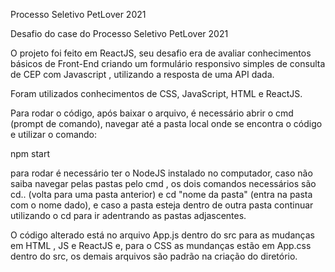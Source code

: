 Processo Seletivo PetLover 2021

Desafio do case do Processo Seletivo PetLover 2021

O projeto foi feito em ReactJS, seu desafio era de avaliar conhecimentos básicos de Front-End criando um formulário responsivo simples de consulta de CEP com Javascript , utilizando a resposta de uma API dada.

Foram utilizados conhecimentos de CSS, JavaScript, HTML e ReactJS.

Para rodar o código, após baixar o arquivo, é necessário abrir o cmd (prompt de comando), navegar até a pasta local onde se encontra o código e utilizar o comando:

npm start

para rodar é necessário ter o NodeJS instalado no computador, caso não saiba navegar pelas pastas pelo cmd , os dois comandos necessários são cd.. (volta para uma pasta anterior) e cd "nome da pasta" (entra na pasta com o nome dado), e caso a pasta esteja dentro de outra pasta continuar utilizando o cd para ir adentrando as pastas adjascentes.

O código alterado está no arquivo App.js dentro do src para as mudanças em HTML , JS e ReactJS e, para o CSS as mundanças estão em App.css dentro do src, os demais arquivos são padrão na criação do diretório.
